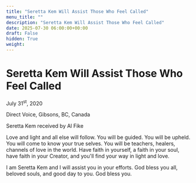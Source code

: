 ```yaml
---
title: "Seretta Kem Will Assist Those Who Feel Called"
menu_title: ""
description: "Seretta Kem Will Assist Those Who Feel Called"
date: 2025-07-30 06:00:00+00:00
draft: False
hidden: True
weight:
---
```

# Seretta Kem Will Assist Those Who Feel Called

July 31<sup>st</sup>, 2020

Direct Voice, Gibsons, BC, Canada

Seretta Kem received by Al Fike

Love and light and all else will follow. You will be guided. You will be upheld. You will come to know your true selves. You will be teachers, healers, channels of love in the world. Have faith in yourself, a faith in your soul, have faith in your Creator, and you'll find your way in light and love.

I am Seretta Kem and I will assist you in your efforts. God bless you all, beloved souls, and good day to you. God bless you.
